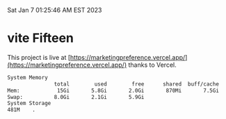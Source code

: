Sat Jan  7 01:25:46 AM EST 2023

# vite Fifteen


This project is live at [https://marketingpreference.vercel.app/](https://marketingpreference.vercel.app/) thanks to Vercel.

```bash
System Memory
               total        used        free      shared  buff/cache   available
Mem:            15Gi       5.8Gi       2.0Gi       870Mi       7.5Gi       8.3Gi
Swap:          8.0Gi       2.1Gi       5.9Gi
System Storage
481M	.
